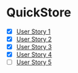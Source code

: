 # QuickStore

- [x] [User Story 1](https://github.com/Long-HaHoang/capstone-project/issues/1)
- [x] [User Story 2](https://github.com/Long-HaHoang/capstone-project/issues/2)
- [x] [User Story 3](https://github.com/Long-HaHoang/capstone-project/issues/3)
- [x] [User Story 4](https://github.com/Long-HaHoang/capstone-project/issues/7)
- [ ] [User Story 5](https://github.com/Long-HaHoang/capstone-project/issues/10)
